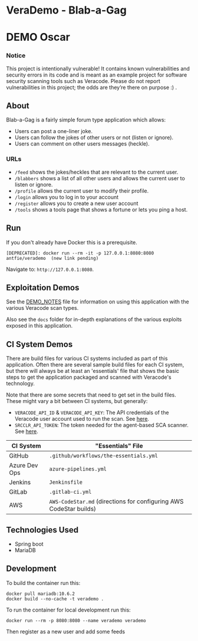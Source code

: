 # VeraDemo - Blab-a-Gag
# DEMO Oscar

### Notice

This project is intentionally vulnerable! It contains known vulnerabilities and security errors in its code and is meant as an example project for software security scanning tools such as Veracode. Please do not report vulnerabilities in this project; the odds are they’re there on purpose :) .

## About

Blab-a-Gag is a fairly simple forum type application which allows:

* Users can post a one-liner joke.
* Users can follow the jokes of other users or not (listen or ignore).
* Users can comment on other users messages (heckle).

### URLs

* `/feed` shows the jokes/heckles that are relevant to the current user.
* `/blabbers` shows a list of all other users and allows the current user to listen or ignore.
* `/profile` allows the current user to modify their profile.
* `/login` allows you to log in to your account
* `/register` allows you to create a new user account
* `/tools` shows a tools page that shows a fortune or lets you ping a host.


## Run

If you don't already have Docker this is a prerequisite.

```
[DEPRECATED]: docker run --rm -it -p 127.0.0.1:8080:8080 antfie/verademo  (new link pending)
```

Navigate to: `http://127.0.0.1:8080`.

## Exploitation Demos

See the [DEMO_NOTES](DEMO_NOTES.md) file for information on using this application with the various Veracode scan types.

Also see the `docs` folder for in-depth explanations of the various exploits exposed in this application.

## CI System Demos

There are build files for various CI systems included as part of this application.  Often there are several sample build files for each CI system, but there will always be at least an 'essentials' file that shows the basic steps to get the application packaged and scanned with Veracode's technology.

Note that there are some secrets that need to get set in the build files.  These might vary a bit between CI systems, but generally:

* `VERACODE_API_ID` & `VERACODE_API_KEY`: The API credentials of the Veracode user account used to run the scan.  See [here](https://docs.veracode.com/r/c_api_credentials3).
* `SRCCLR_API_TOKEN`: The token needed for the agent-based SCA scanner.  See [here](https://docs.veracode.com/r/Integrate_Veracode_SCA_Agent_Based_Scanning_with_Your_CI_Projects).

| CI System | "Essentials" File |
|-----------|----------------|
| GitHub   | `.github/workflows/the-essentials.yml` |
| Azure Dev Ops| `azure-pipelines.yml` |
| Jenkins | `Jenkinsfile` |
| GitLab | `.gitlab-ci.yml` |
| AWS | `AWS-CodeStar.md` (directions for configuring AWS CodeStar builds) |

## Technologies Used

* Spring boot
* MariaDB

## Development

To build the container run this:

	docker pull mariadb:10.6.2
	docker build --no-cache -t verademo .


To run the container for local development run this:

	docker run --rm -p 8080:8080 --name verademo verademo

Then register as a new user and add some feeds
